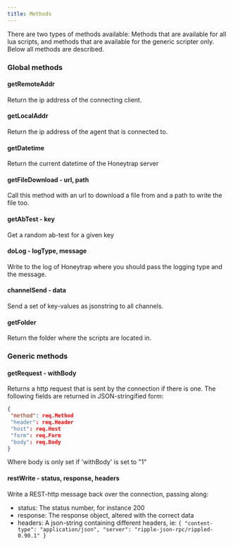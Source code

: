 ```yaml
---
title: Methods
---
```


There are two types of methods available: Methods that are available for all lua scripts, 
and methods that are available for the generic scripter only. Below all methods are described.

### Global methods

#### getRemoteAddr
Return the ip address of the connecting client.

#### getLocalAddr
Return the ip address of the agent that is connected to.

#### getDatetime
Return the current datetime of the Honeytrap server

#### getFileDownload - url, path
Call this method with an url to download a file from and a path to write the file too.

#### getAbTest - key
Get a random ab-test for a given key

#### doLog - logType, message
Write to the log of Honeytrap where you should pass the logging type and the message.

#### channelSend - data
Send a set of key-values as jsonstring to all channels.

#### getFolder
Return the folder where the scripts are located in.


### Generic methods

#### getRequest - withBody
Returns a http request that is sent by the connection if there is one.
The following fields are returned in JSON-stringified form:
```json
{
 "method": req.Method
 "header": req.Header
 "host": req.Host
 "form": req.Form
 "body": req.Body
}
 ```
Where body is only set if 'withBody' is set to "1"

#### restWrite - status, response, headers
Write a REST-http message back over the connection, passing along:
 
 - status: The status number, for instance 200
 - response: The response object, altered with the correct data
 - headers: A json-string containing different headers, ie: 
    ``` { "content-type": "application/json", "server": "ripple-json-rpc/rippled-0.90.1" } ``` 